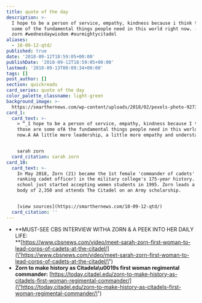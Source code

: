 ```yaml
---
title: quote of the day
description: >-
  I hope to be a person of service, empathy, kindness because i think those are
  some of the fundamental things people need in this world right now. - sarah
  zorn #wednesdaywisdom #ourmightycitadel
aliases:
  - 18-09-12-qtd/
published: true
date: '2018-09-12T18:59:05+00:00'
publishDate: '2018-09-12T18:59:05+00:00'
lastmod: '2018-09-13T00:09:34+00:00'
tags: []
post_author: []
section: quickreads
card_series: quote of the day
color_palette_classname: light-green
background_image: >-
  https://smarthernews.com/wp-content/uploads/2018/02/pexels-photo-92730-360x360.jpeg
card_1:
  card_text: >-
    > “_I hope to be a person of service, empathy, kindness because I think
    those are some ofA the fundamental things people need in this world right
    now.A AA little more leadership, a little more empathy and understanding._“


    sarah zorn
  card_citation: sarah zorn
card_10:
  card_text: >-
    In May 2018, Zorn (21) became the 1st female 'commander of cadets' (highest
    ranking cadet officer) in the military college's 175-year history. The
    school just started accepting women students in 1995. Zorn leads a student
    body of 2,350 and attends The Citadel on an Army scholarship.


    [view sources](https://smarthernews.com/18-09-12-qtd/)
  card_citation: ''
---
```

*   **MUST-SEE CBS INTERVIEW WITHA ZORN & A PEEK INTO HER DAILY LIFE:  
    **[https://www.cbsnews.com/video/meet-sarah-zorn-first-woman-to-lead-corps-of-cadets-at-the-citadel/](\"https://www.cbsnews.com/video/meet-sarah-zorn-first-woman-to-lead-corps-of-cadets-at-the-citadel/\")
*   **Zorn to make history as Citadela\\u0019s first woman regimental commander:** [https://today.citadel.edu/zorn-to-make-history-as-citadels-first-woman-regimental-commander/](\"https://today.citadel.edu/zorn-to-make-history-as-citadels-first-woman-regimental-commander/\")